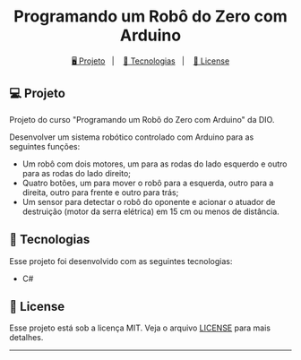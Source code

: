 <h1 align="center">
  Programando um Robô do Zero com Arduino
</h1>

<p align="center">
  <a href="#-projeto">🖥️ Projeto</a>&nbsp;&nbsp;&nbsp;|&nbsp;&nbsp;&nbsp;
  <a href="#-tecnologias">🚀 Tecnologias</a>&nbsp;&nbsp;&nbsp;|&nbsp;&nbsp;&nbsp;
  <a href="#-license">📝 License</a>
</p>

## 💻 Projeto

Projeto do curso "Programando um Robô do Zero com Arduino" da DIO.

Desenvolver um sistema robótico controlado com Arduino para as seguintes funções:

- Um robô com dois motores, um para as rodas do lado esquerdo e outro para as rodas do lado direito;
- Quatro botões, um para mover o robô para a esquerda, outro para a direita, outro para frente e outro para trás;
- Um sensor para detectar o robô do oponente e acionar o atuador de destruição (motor da serra elétrica) em 15 cm ou menos de distância. 



## 🚀 Tecnologias

Esse projeto foi desenvolvido com as seguintes tecnologias:

- C#

## 📝 License

Esse projeto está sob a licença MIT. Veja o arquivo [LICENSE](LICENSE) para mais detalhes.

---
